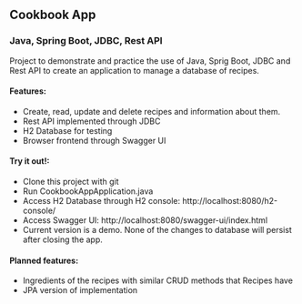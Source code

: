 ## Cookbook App
### Java, Spring Boot, JDBC, Rest API

Project to demonstrate and practice the use of Java, Sprig Boot, JDBC and Rest API to create an application to manage a database of recipes.

#### Features:
* Create, read, update and delete recipes and information about them.
* Rest API implemented through JDBC
* H2 Database for testing
* Browser frontend through Swagger UI

#### Try it out!:
* Clone this project with git
* Run CookbookAppApplication.java
* Access H2 Database through H2 console: http://localhost:8080/h2-console/
* Access Swagger UI: http://localhost:8080/swagger-ui/index.html
* Current version is a demo. None of the changes to database will persist after closing the app.

#### Planned features:
* Ingredients of the recipes with similar CRUD methods that Recipes have
* JPA version of implementation